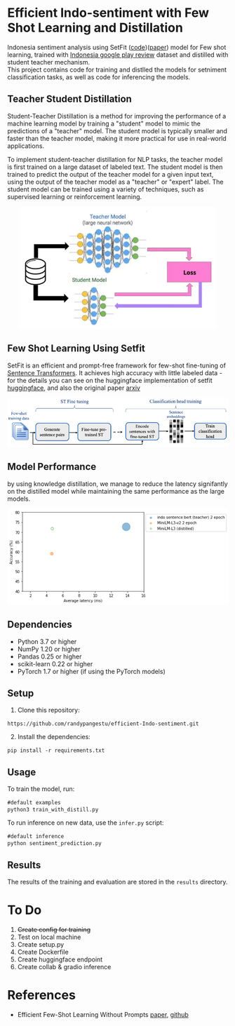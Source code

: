 # Efficient Indo-sentiment with Few Shot Learning and Distillation
Indonesia sentiment analysis using SetFit ([code](https://github.com/huggingface/setfit))([paper](https://arxiv.org/abs/2209.11055)) model for Few shot learning, trained with [Indonesia google play review](https://huggingface.co/datasets/jakartaresearch/google-play-review) dataset and distilled with student teacher mechanism. </br>
This project contains code for training and distlled the models for setniment classification tasks, as well as code for inferencing the models.



## Teacher Student Distillation
Student-Teacher Distillation is a method for improving the performance of a machine learning model by training a "student" model to mimic the predictions of a "teacher" model. The student model is typically smaller and faster than the teacher model, making it more practical for use in real-world applications. </br>

To implement student-teacher distillation for NLP tasks, the teacher model is first trained on a large dataset of labeled text. The student model is then trained to predict the output of the teacher model for a given input text, using the output of the teacher model as a "teacher" or "expert" label. The student model can be trained using a variety of techniques, such as supervised learning or reinforcement learning.
<p align="center">
    <img src="./assets/teacher-student.png" alt="teacher student img" width="450" />
</p>

## Few Shot Learning Using Setfit
SetFit is an efficient and prompt-free framework for few-shot fine-tuning of [Sentence Transformers](https://sbert.net/). It achieves high accuracy with little labeled data - for the details you can see on the huggingface implementation of setfit [huggingface](), and also the original paper [arxiv]()
<p align="center">
    <img src="./assets/setfit.png" alt="setfit img"  />
</p>


## Model Performance
by using knowledge distillation, we manage to reduce the latency signifantly on the distilled model while maintaining the same performance as the large models.
<p align="center">
    <img src="./assets/distill-performance.png" alt="setfit distill performance"  />
</p>

## Dependencies

- Python 3.7 or higher
- NumPy 1.20 or higher
- Pandas 0.25 or higher
- scikit-learn 0.22 or higher
- PyTorch 1.7 or higher (if using the PyTorch models)


## Setup

1. Clone this repository:
```
https://github.com/randypangestu/efficient-Indo-sentiment.git
```


2. Install the dependencies:
```
pip install -r requirements.txt
```


## Usage

To train the model, run:

```
#default examples
python3 train_with_distill.py
```

To run inference on new data, use the `infer.py` script:
```
#default inference
python sentiment_prediction.py
```
## Results

The results of the training and evaluation are stored in the `results` directory.

# To Do
1. ~~Create config for training~~
2. Test on local machine
3. Create setup.py
4. Create Dockerfile
5. Create huggingface endpoint
6. Create collab & gradio inference

# References
- Efficient Few-Shot Learning Without Prompts [paper](https://arxiv.org/abs/2209.11055), [github](https://github.com/huggingface/setfit)
